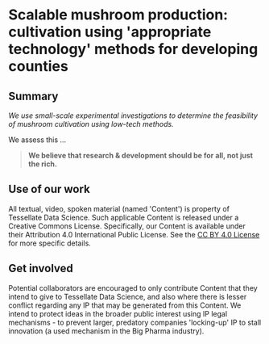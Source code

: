 # Scalable mushroom production: cultivation using 'appropriate technology' methods for developing counties
## Summary
_We use small-scale experimental investigations to determine the feasibility of mushroom cultivation using low-tech methods._

We assess this ...

>**We believe that research & development should be for all, not just the rich.**

## Use of our work
All textual, video, spoken material (named 'Content') is property of Tessellate Data Science. Such applicable Content is released under a Creative Commons License. Specifically, our Content is available under their Attribution 4.0 International Public License. See the [CC BY 4.0 License](https://creativecommons.org/licenses/by/4.0/) for more specific details. 

## Get involved
Potential collaborators are encouraged to only contribute Content that they intend to give to Tessellate Data Science, and also where there is lesser conflict regarding any IP that may be generated from this Content. We intend to protect ideas in the broader public interest using IP legal mechanisms - to prevent larger, predatory companies 'locking-up' IP to stall innovation (a used mechanism in the Big Pharma industry).
